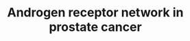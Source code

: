 ---
annotations:
- id: DOID:10283
  parent: disease of cellular proliferation
  type: Disease Ontology
  value: prostate cancer
- id: PW:0000605
  parent: disease pathway
  type: Pathway Ontology
  value: cancer pathway
- id: PW:0000609
  parent: disease pathway
  type: Pathway Ontology
  value: prostate cancer pathway
authors:
- Pgfebbo
- MaintBot
- Robertbaertsch
- Ddigles
- Egonw
- Khanspers
- AlexanderPico
- Mkutmon
- Fehrhart
- L Dupuis
- Eweitz
citedin: ''
communities:
- CPTAC
- Diseases
description: 'The androgen receptor (AR), also known as NR3C4 (nuclear receptor subfamily
  3, group C, member 4), is a type of nuclear receptor that is activated by binding
  either of the androgenic hormones, testosterone, or dihydrotestosterone in the cytoplasm
  and then translocating into the nucleus. The main function of the androgen receptor
  is as a DNA-binding transcription factor that regulates gene expression. The AR
  is important for therapeutic target in prostate cancer, thus many different inhibitors
  have been developed, primarily targeting the ligand binding domain of the protein,
  while inhibitors that target the N-terminal domain of the protein are still under
  development. Description source: [https://en.wikipedia.org/wiki/Androgen_receptor
  Wikipedia]'
last-edited: 2024-07-18
ndex: null
organisms:
- Homo sapiens
redirect_from:
- /index.php/Pathway:WP2263
- /instance/WP2263
- /instance/WP2263_r134233
revision: r134233
schema-jsonld:
- '@context': https://schema.org/
  '@id': https://wikipathways.github.io/pathways/WP2263.html
  '@type': Dataset
  creator:
    '@type': Organization
    name: WikiPathways
  description: 'The androgen receptor (AR), also known as NR3C4 (nuclear receptor
    subfamily 3, group C, member 4), is a type of nuclear receptor that is activated
    by binding either of the androgenic hormones, testosterone, or dihydrotestosterone
    in the cytoplasm and then translocating into the nucleus. The main function of
    the androgen receptor is as a DNA-binding transcription factor that regulates
    gene expression. The AR is important for therapeutic target in prostate cancer,
    thus many different inhibitors have been developed, primarily targeting the ligand
    binding domain of the protein, while inhibitors that target the N-terminal domain
    of the protein are still under development. Description source: [https://en.wikipedia.org/wiki/Androgen_receptor
    Wikipedia]'
  keywords:
  - 17-alpha-OH-Pregnenolone
  - 17-alpha-OH-Progesterone
  - 4EBP1
  - ABCC4
  - ACTL6A
  - ACTL6B
  - AKT1
  - AR
  - ARID1A
  - ARID1B
  - ATF1
  - ATM
  - ATR
  - Androstenediol
  - Androstenedione
  - BAD
  - BARD1
  - BAX
  - BCL2
  - BLM
  - BRCA1
  - CASP3
  - CASP8
  - CASP9
  - CCND1
  - CDC2
  - CDC25A
  - CDC25B
  - CDK2
  - CDK4
  - CHK1
  - CHK2
  - CRK
  - CRKL
  - CYP17A1
  - Cholesterol
  - DOCK1
  - Dihydrotestosterone
  - E2F1
  - EIF4E1B
  - EIF4EBP1
  - ELK1
  - ERG
  - ETV4
  - Estradiol
  - Estrone
  - F13B
  - FKBP5
  - FOS
  - FOXA1
  - GAB1
  - GRB2
  - HGF
  - HRAS
  - HSD17B1
  - HSD17B2
  - HSD17B3
  - HSD17B4
  - HSD17B7
  - HSD3B1
  - HSD3B2
  - Hydroxyprogesterone aldolase
  - JAK1
  - JUN
  - KLK2
  - KLK3
  - MAP2K1
  - MAP2K2
  - MAP4K1
  - MAPK1
  - MAPK3
  - MAPK8
  - MDM2
  - MMP1
  - MRE11
  - MSH2
  - MSH6
  - MTOR
  - MYC
  - Met
  - NDRG1
  - NOXA1
  - PAK1
  - PIK3CA
  - PLK1
  - PRKDC
  - PTEN
  - PTK2B
  - PTPN11
  - PXN
  - Pregnenolone
  - Progesterone
  - Q8NBS1
  - RAD50
  - RAF1
  - RAP1A
  - RAP1B
  - RAPGEF1
  - RASA1
  - RB1
  - RHEB
  - RICTOR
  - RPTOR
  - SMAD2
  - SMAD3
  - SMARCA4
  - SMARCC1
  - SMARCC2
  - SMARCD1
  - SMARCD2
  - SMARCD3
  - SOS1
  - SP1
  - SPINK1
  - SPRY1
  - SPRY2
  - STAT1
  - STAT3
  - Steroid-19-Hydroxylase
  - TMPRSS2
  - TP53
  - TSC1
  - TSC2
  - Testosterone
  - dehydroepiandrosterone
  - p38
  license: CC0
  name: Androgen receptor network in prostate cancer
seo: CreativeWork
title: Androgen receptor network in prostate cancer
wpid: WP2263
---
